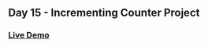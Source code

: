 ## Day 15 - Incrementing Counter Project 

### [Live Demo](https://incremented-counter.netlify.app/) 
